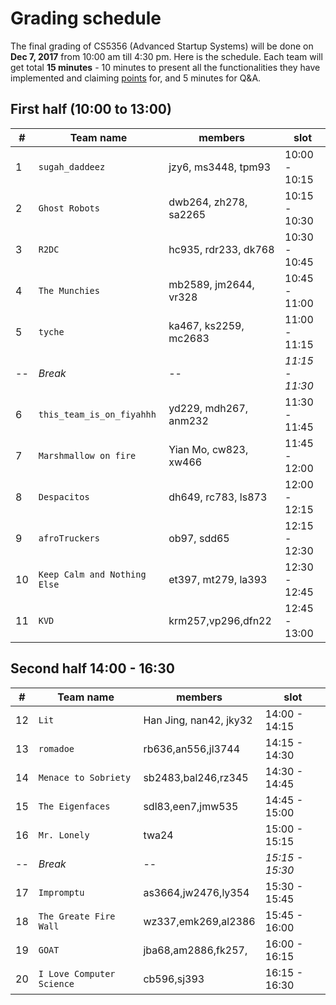 # Grading schedule
The final grading of CS5356 (Advanced Startup Systems) will be done on **Dec 7, 2017** from 10:00 am till 4:30 pm. 
Here is the schedule. Each team will get total **15 minutes** - 10 minutes to present all
the functionalities they have implemented and claiming [points](./grading.md) for, and 5 minutes for Q&A. 



## First half (10:00 to  13:00)
| # | Team name | members | slot |
|---|-------| --------| -----|
|1  | `sugah_daddeez`| jzy6, ms3448, tpm93 | 10:00 - 10:15 |
|2  | `Ghost Robots` | dwb264, zh278, sa2265 | 10:15 - 10:30|
|3  | `R2DC`         | hc935, rdr233, dk768 | 10:30 - 10:45 | 
|4  | `The Munchies` | mb2589, jm2644, vr328 | 10:45 - 11:00 | 
|5  | `tyche`        |ka467, ks2259, mc2683 | 11:00 - 11:15|
|-- | *Break*      | -- | *11:15 - 11:30* |
|6  | `this_team_is_on_fiyahhh`| yd229, mdh267, anm232 | 11:30 - 11:45|
|7  | `Marshmallow on fire` | Yian Mo, cw823, xw466|11:45 - 12:00|
|8  | `Despacitos`   | dh649, rc783, ls873 | 12:00 - 12:15|
|9  | `afroTruckers` | ob97, sdd65 | 12:15 - 12:30 |
|10 | `Keep Calm and Nothing Else`| et397, mt279, la393 |  12:30 - 12:45| 
|11 | `KVD`          |  krm257,vp296,dfn22 | 12:45 - 13:00|


## Second half 14:00 - 16:30
| # | Team name | members | slot |
|---|-------| --------| -----|
|12 | `Lit`          | Han Jing, nan42, jky32 | 14:00 - 14:15| 
|13 | `romadoe`      | rb636,an556,jl3744 | 14:15 - 14:30|
|14 | `Menace to Sobriety` | sb2483,bal246,rz345 |  14:30 - 14:45|
|15 | `The Eigenfaces` | sdl83,een7,jmw535 | 14:45 - 15:00|
|16 | `Mr. Lonely`   | twa24 | 15:00 - 15:15|
|-- | *Break*        | -- | *15:15 - 15:30* | 
|17 | `Impromptu`    | as3664,jw2476,ly354 |  15:30 - 15:45|
|18 | `The Greate Fire Wall` | wz337,emk269,al2386 |  15:45 - 16:00|
|19 | `GOAT`         |  jba68,am2886,fk257, | 16:00 - 16:15 |
|20 | `I Love Computer Science` | cb596,sj393 | 16:15 - 16:30 | 


